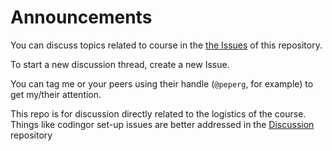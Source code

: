 # Announcements

You can discuss topics related to course in the [the Issues](https://github.com/UM-R-for-EnvSci-Registered-Student-2021/Announcements/issues) of this repository. 

To start a new discussion thread, create a new Issue. 

You can tag me or your peers using their handle (`@peperg`, for example) to get my/their attention.


This repo is for discussion directly related to the logistics of the course. Things like codingor set-up issues are better addressed in the [Discussion](https://github.com/UM-R-for-EnvSci-Registered-Student-2021/General_Discussion) repository

